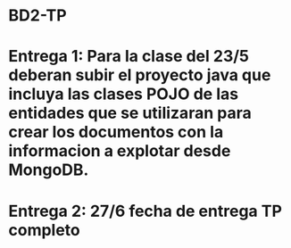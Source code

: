 # BD2-TP

# Entrega 1: Para la clase del 23/5 deberan subir el proyecto java que incluya las clases POJO de las entidades que se utilizaran para crear los documentos con la informacion a explotar desde MongoDB.

# Entrega 2: 27/6 fecha de entrega TP completo